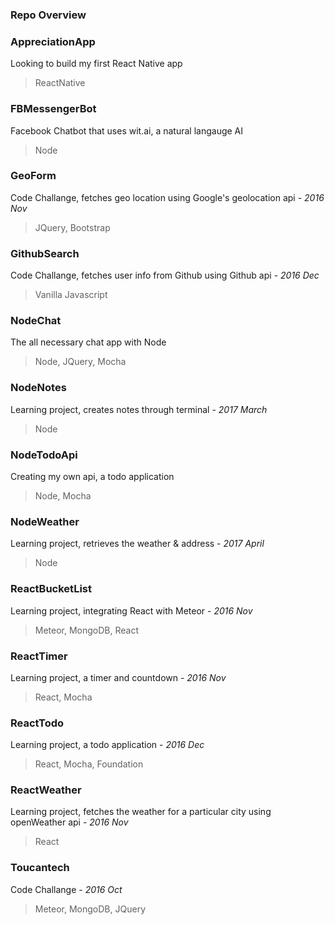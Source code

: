 <h3>Repo Overview</h3>

<h3>AppreciationApp</h3>

Looking to build my first React Native app
>ReactNative

<h3>FBMessengerBot</h3>

Facebook Chatbot that uses wit.ai, a natural langauge AI
>Node

<h3>GeoForm</h3>

Code Challange, fetches geo location using Google's geolocation api - *2016 Nov*
>JQuery, Bootstrap

<h3>GithubSearch</h3>

Code Challange, fetches user info from Github using Github api - *2016 Dec*
>Vanilla Javascript
 
<h3>NodeChat</h3>

The all necessary chat app with Node 
>Node, JQuery, Mocha

<h3>NodeNotes</h3>

Learning project, creates notes through terminal - *2017 March*
>Node

<h3>NodeTodoApi</h3>

Creating my own api, a todo application 
>Node, Mocha

<h3>NodeWeather</h3>

Learning project, retrieves the weather & address - *2017 April*
>Node

<h3>ReactBucketList</h3>

Learning project, integrating React with Meteor - *2016 Nov*
>Meteor, MongoDB, React 

<h3>ReactTimer</h3>

Learning project, a timer and countdown - *2016 Nov*
>React, Mocha

<h3>ReactTodo</h3>

Learning project, a todo application - *2016 Dec*
>React, Mocha, Foundation
 
<h3>ReactWeather</h3>

Learning project, fetches the weather for a particular city using openWeather api - *2016 Nov*
>React
 
<h3>Toucantech</h3>
 
Code Challange - *2016 Oct*
>Meteor, MongoDB, JQuery
